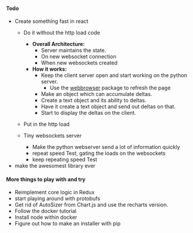 #### Todo

- Create something fast in react
  - Do it without the http load code
    - **Overall Architecture:**
      - Server maintains the state.
      - On new websocket connection
      - When new websockets created
    - **How it works:**
      - Keep the client server open and start working on the python server.
          - Use the [webbrowser](https://docs.python.org/3/library/webbrowser.html) package to refresh the page
      - Make an object which can accumulate deltas.
      - Create a text object and its ability to deltas.
      - Have it create a text object and send out deltas on that.
      - Start to display the deltas on the client.
  - Put in the http load

  - Tiny websockets server
    - Make the python webserver send a lot of information quickly
    - repeat speed Test, gating the loads on the websockets
    - keep repeating speed Test
- make the awesomest library ever

#### More things to play with and try

- Reimplement core logic in Redux
- start playing around with protobufs
- Get rid of AutoSizer from Chart.js and use the recharts version.
- Follow the docker tutorial
- Install node within docker
- Figure out how to make an installer with pip
